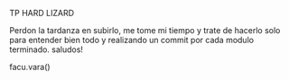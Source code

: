 TP HARD LIZARD

Perdon la tardanza en subirlo, me tome mi tiempo y trate de hacerlo solo para entender bien todo y realizando un commit por cada modulo terminado. saludos! 

facu.vara()  
